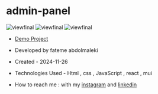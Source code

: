 # admin-panel
 ![viewfinal]()
 ![viewfinal]()
 ![viewfinal]()
 
- [Demo Project](https://admin-panel-9as2.vercel.app/)

- Developed by fateme abdolmaleki

- Created - 2024-11-26

- Technologies Used - Html , css , JavaScript , react , mui

- How to reach me : with my [instagram](https://www.instagram.com/fatemeabdolmaleki_) and [linkedin](https://www.linkedin.com/in/fateme-abdolmaleki/)
